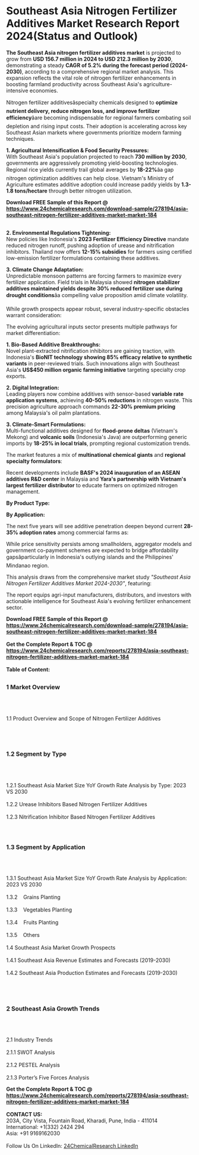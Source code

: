 <h1>Southeast Asia Nitrogen Fertilizer Additives Market Research Report 2024(Status and Outlook)</h1><p><strong>The Southeast Asia nitrogen fertilizer additives market</strong> is projected to grow from <strong>USD 156.7 million in 2024 to USD 212.3 million by 2030</strong>, demonstrating a steady <strong>CAGR of 5.2% during the forecast period (2024-2030)</strong>, according to a comprehensive regional market analysis. This expansion reflects the vital role of nitrogen fertilizer enhancements in boosting farmland productivity across Southeast Asia's agriculture-intensive economies.</p><p>Nitrogen fertilizer additivesâspecialty chemicals designed to <strong>optimize nutrient delivery, reduce nitrogen loss, and improve fertilizer efficiency</strong>âare becoming indispensable for regional farmers combating soil depletion and rising input costs. Their adoption is accelerating across key Southeast Asian markets where governments prioritize modern farming techniques.</p><p><strong>1. Agricultural Intensification &amp; Food Security Pressures:</strong><br>
With Southeast Asia's population projected to reach <strong>730 million by 2030</strong>, governments are aggressively promoting yield-boosting technologies. Regional rice yields currently trail global averages by <strong>18-22%</strong>âa gap nitrogen optimization additives can help close. Vietnam's Ministry of Agriculture estimates additive adoption could increase paddy yields by <strong>1.3-1.8 tons/hectare</strong> through better nitrogen utilization.</p><div><b>Download FREE Sample of this Report @ 
            <a href="https://www.24chemicalresearch.com/download-sample/278194/asia-southeast-nitrogen-fertilizer-additives-market-market-184">
            https://www.24chemicalresearch.com/download-sample/278194/asia-southeast-nitrogen-fertilizer-additives-market-market-184</a></b></div><br><p><strong>2. Environmental Regulations Tightening:</strong><br>
New policies like Indonesia's <strong>2023 Fertilizer Efficiency Directive</strong> mandate reduced nitrogen runoff, pushing adoption of urease and nitrification inhibitors. Thailand now offers <strong>12-15% subsidies</strong> for farmers using certified low-emission fertilizer formulations containing these additives.</p><p><strong>3. Climate Change Adaptation:</strong><br>
Unpredictable monsoon patterns are forcing farmers to maximize every fertilizer application. Field trials in Malaysia showed <strong>nitrogen stabilizer additives maintained yields despite 30% reduced fertilizer use during drought conditions</strong>âa compelling value proposition amid climate volatility.</p><p>While growth prospects appear robust, several industry-specific obstacles warrant consideration:</p><p>The evolving agricultural inputs sector presents multiple pathways for market differentiation:</p><p><strong>1. Bio-Based Additive Breakthroughs:</strong><br>
Novel plant-extracted nitrification inhibitors are gaining traction, with Indonesia's <strong>BioNIT technology showing 85% efficacy relative to synthetic variants</strong> in peer-reviewed trials. Such innovations align with Southeast Asia's <strong>US$450 million organic farming initiative</strong> targeting specialty crop exports.</p><p><strong>2. Digital Integration:</strong><br>
Leading players now combine additives with sensor-based <strong>variable rate application systems</strong>, achieving <strong>40-50% reductions</strong> in nitrogen waste. This precision agriculture approach commands <strong>22-30% premium pricing</strong> among Malaysia's oil palm plantations.</p><p><strong>3. Climate-Smart Formulations:</strong><br>
Multi-functional additives designed for <strong>flood-prone deltas</strong> (Vietnam's Mekong) and <strong>volcanic soils</strong> (Indonesia's Java) are outperforming generic imports by <strong>18-25% in local trials</strong>, prompting regional customization trends.</p><p>The market features a mix of <strong>multinational chemical giants</strong> and <strong>regional specialty formulators</strong>:</p><p>Recent developments include <strong>BASF's 2024 inauguration of an ASEAN additives R&amp;D center</strong> in Malaysia and <strong>Yara's partnership with Vietnam's largest fertilizer distributor</strong> to educate farmers on optimized nitrogen management.</p><p><strong>By Product Type:</strong></p><p><strong>By Application:</strong></p><p>The next five years will see additive penetration deepen beyond current <strong>28-35% adoption rates</strong> among commercial farms as:</p><p>While price sensitivity persists among smallholders, aggregator models and government co-payment schemes are expected to bridge affordability gapsâparticularly in Indonesia's outlying islands and the Philippines' Mindanao region.</p><p>This analysis draws from the comprehensive market study <em>"Southeast Asia Nitrogen Fertilizer Additives Market 2024-2030"</em>, featuring:</p><p>The report equips agri-input manufacturers, distributors, and investors with actionable intelligence for Southeast Asia's evolving fertilizer enhancement sector.</p><div><b>Download FREE Sample of this Report @ 
            <a href="https://www.24chemicalresearch.com/download-sample/278194/asia-southeast-nitrogen-fertilizer-additives-market-market-184">
            https://www.24chemicalresearch.com/download-sample/278194/asia-southeast-nitrogen-fertilizer-additives-market-market-184</a></b></div><br><div><b>Get the Complete Report & TOC @ 
            <a href="https://www.24chemicalresearch.com/reports/278194/asia-southeast-nitrogen-fertilizer-additives-market-market-184">
            https://www.24chemicalresearch.com/reports/278194/asia-southeast-nitrogen-fertilizer-additives-market-market-184</a></b></div><br>
            <b>Table of Content:</b><p><h2><span style="font-size:16px"><strong>1 Market Overview&nbsp;&nbsp; &nbsp;</strong></span></h2><br />
<br />
<p>1.1 Product Overview and Scope of Nitrogen Fertilizer Additives&nbsp;</p><br />
<br />
<h2><strong><span style="font-size:16px">1.2 Segment by Type&nbsp;&nbsp; &nbsp;</span></strong></h2><br />
<br />
<p>1.2.1 Southeast Asia Market Size YoY Growth Rate Analysis by Type: 2023 VS 2030&nbsp;&nbsp; &nbsp;<br /><br />
1.2.2 Urease Inhibitors Based Nitrogen Fertilizer Additives&nbsp;&nbsp; &nbsp;<br /><br />
1.2.3 Nitrification Inhibitor Based Nitrogen Fertilizer Additives<br /><br />
<br />
<h2><span style="font-size:16px"><strong>1.3 Segment by Application&nbsp;&nbsp;</strong></span></h2><br />
<br />
<p>1.3.1 Southeast Asia Market Size YoY Growth Rate Analysis by Application: 2023 VS 2030&nbsp;&nbsp; &nbsp;<br /><br />
1.3.2&nbsp;&nbsp; &nbsp;Grains Planting<br /><br />
1.3.3&nbsp;&nbsp; &nbsp;Vegetables Planting<br /><br />
1.3.4&nbsp;&nbsp; &nbsp;Fruits Planting<br /><br />
1.3.5&nbsp;&nbsp; &nbsp;Others<br /><br />
1.4 Southeast Asia Market Growth Prospects&nbsp;&nbsp; &nbsp;<br /><br />
1.4.1 Southeast Asia Revenue Estimates and Forecasts (2019-2030)&nbsp;&nbsp; &nbsp;<br /><br />
1.4.2 Southeast Asia Production Estimates and Forecasts (2019-2030)&nbsp;&nbsp;</p><br />
<br />
<h2><span style="font-size:16px"><strong>2 Southeast Asia Growth Trends&nbsp;&nbsp; &nbsp;</strong></span></h2><br />
<br />
<p>2.1 Industry Trends&nbsp;&nbsp; &nbsp;<br /><br />
2.1.1 SWOT Analysis&nbsp;&nbsp; &nbsp;<br /><br />
2.1.2 PESTEL Analysis&nbsp;&nbsp; &nbsp;<br /><br />
2.1.3 Porter&rsquo;s Five Forces Analysis&nbsp;&nbsp; &nbsp;<b</p><div><b>Get the Complete Report & TOC @ 
            <a href="https://www.24chemicalresearch.com/reports/278194/asia-southeast-nitrogen-fertilizer-additives-market-market-184">
            https://www.24chemicalresearch.com/reports/278194/asia-southeast-nitrogen-fertilizer-additives-market-market-184</a></b></div><br><b>CONTACT US:</b><br>
            203A, City Vista, Fountain Road, Kharadi, Pune, India - 411014<br>
            International: +1(332) 2424 294<br>
            Asia: +91 9169162030 <br><br>
            Follow Us On LinkedIn: <a href="https://www.linkedin.com/company/24chemicalresearch/">24ChemicalResearch LinkedIn</a>